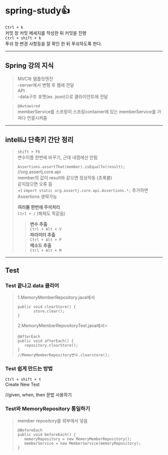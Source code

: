 # spring-study👍

`Ctrl + k`   
커밋 창
커밋 메세지를 작성한 뒤 커밋을 진행  
`Ctrl + shift + k`  
푸쉬 창
변경 사항등을 잘 확인 한 뒤 푸쉬하도록 한다.   

  *****  
## Spring 강의 지식
>MVC와 템플릿엔진  
>-server에서 변형 후 웹에 전달  
>API  
>-data구조 포맷(ex. json)으로 클라이언트에 전달

>`@Autowired`  
>memberService를 스프링이 스프링container에 있는 memberService를 가져다 연결시켜줌  
  *****    
## intelliJ 단축키 간단 정리
>`shift + F6`  
>변수이름 한번에 바꾸기, 근데 내컴에선 안됨
>
>`Assertions.assertThat(member).isEqualTo(result);` //org.assertj.core.api  
>member의 값이 result와 같으면 정상작동 (초록불)  
>같지않으면 오류 뜸  
>+) `import static org.assertj.core.api.Assertions.*;` 추가하면 Assertions 생략가능  
>
>**여러줄 한번에 주석처리**  
>`Ctrl + /`  (해제도 똑같음)
>
>>**변수 추출**  
>>`Ctrl + Alt + V`  
>>**파라미터 추출**  
>>`Ctrl + Alt + P`  
>>**메소드 추출**  
>>`Ctrl + Alt + M`  

  *****  
## Test
### Test 끝나고 data 클리어  
>1.MemoryMemberRepository.java에서  
>```
>public void clearStore() {
>        store.clear();
>}
>```  
>2.MemoryMemberRepositoryTest.java에서⭐
>```
>@AfterEach
>public void afterEach() {
>    repository.clearStore();
>}
>//MemoryMemberRepository변수.clearstore();
>```

### Test 쉽게 만드는 방법  
`Ctrl + shift + t`  
Create New Test  

//given, when, then 문법 사용하기  

### Test와 MemoryRepository 통일하기  
>member repository를 외부에서 넣음
>```
>@BeforeEach
>public void beforeEach() {
>    memoryRepository = new MemoryMemberRepository();
>    memberService = new MemberService(memoryRepository);
>}
>```

